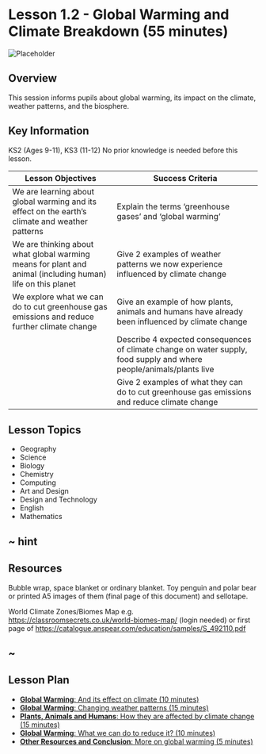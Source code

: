 # Lesson 1.2 - Global Warming and Climate Breakdown (55 minutes)


![Placeholder](/static/eis/lessons/placeholder_640x360.png)

## Overview 

This session informs pupils about global warming, its impact on the climate, weather patterns, and the biosphere.

## Key Information

KS2 (Ages 9-11), KS3 (11-12)
No prior knowledge is needed before this lesson.

| Lesson Objectives | Success Criteria |
|-|-|
| We are learning about global warming and its effect on the earth’s climate and weather patterns | Explain the terms ‘greenhouse gases’ and ‘global warming’ |
| We are thinking about what global warming means for plant and animal (including human) life on this planet | Give 2 examples of weather patterns we now experience influenced by climate change |
| We explore what we can do to cut greenhouse gas emissions and reduce further climate change | Give an example of how plants, animals and humans have already been influenced by climate change |
| | Describe 4 expected consequences of climate change on water supply, food supply and where people/animals/plants live |
| | Give 2 examples of what they can do to cut greenhouse gas emissions and reduce climate change |

## Lesson Topics

* Geography
* Science
* Biology
* Chemistry
* Computing
* Art and Design
* Design and Technology
* English
* Mathematics 

## ~ hint
## Resources
Bubble wrap, space blanket or ordinary blanket.  Toy penguin and polar bear or printed A5 images of them (final page of this document) and sellotape.

World Climate Zones/Biomes Map e.g. https://classroomsecrets.co.uk/world-biomes-map/ (login needed) or first page of https://catalogue.anspear.com/education/samples/S_492110.pdf 
## ~

## Lesson Plan

* [**Global Warming**: And its effect on climate (10 minutes)](/lessons/energy/global-warming/climate-effects)
* [**Global Warming**: Changing weather patterns (15 minutes)](/lessons/energy/global-warming/weather-patterns)
* [**Plants, Animals and Humans**: How they are affected by climate change (15 minutes)](/lessons/energy/global-warming/plants-animals-humans)
* [**Global Warming**: What we can do to reduce it? (10 minutes)](/lessons/energy/global-warming/how-we-can-reduce)
* [**Other Resources and Conclusion**: More on global warming (5 minutes)](/lessons/energy/global-warming/conclusion)
